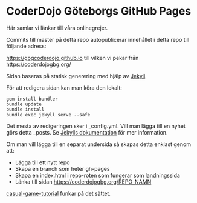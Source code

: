 CoderDojo Göteborgs GitHub Pages
================================

Här samlar vi länkar till våra onlinegrejer.

Commits till master på detta repo autopublicerar innehållet i detta repo till följande adress:

https://gbgcoderdojo.github.io till vilken vi pekar från https://coderdojogbg.org/

Sidan baseras på statisk generering med hjälp av [Jekyll](https://jekyllrb.com/).

För att redigera sidan kan man köra den lokalt:

```shell
gem install bundler
bundle update
bundle install
bundle exec jekyll serve --safe
```

Det mesta av redigeringen sker i _config.yml. Vill man lägga till en nyhet görs detta _posts. Se [Jekylls dokumentation](https://jekyllrb.com/usage) för mer information.

Om man vill lägga till en separat undersida så skapas detta enklast genom att:

* Lägga till ett nytt repo
* Skapa en branch som heter gh-pages
* Skapa en index.html i repo-roten som fungerar som landningssida
* Länka till sidan https://coderdojogbg.org/REPO_NAMN

[casual-game-tutorial](https://github.com/gbgcoderdojo/casual-game-tutorial) funkar på det sättet.
